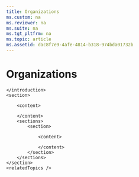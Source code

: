 ```yaml
---
title: Organizations
ms.custom: na
ms.reviewer: na
ms.suite: na
ms.tgt_pltfrm: na
ms.topic: article
ms.assetid: dac8f7e9-4afe-4814-b318-974bda01732b
---
```

# Organizations
<?xml version='1.0' encoding='UTF-8'?>
<developerConceptualDocument
    xmlns='http://ddue.schemas.microsoft.com/authoring/2003/5'
    xmlns:xsi='http://www.w3.org/2001/XMLSchema-instance'
    xsi:schemaLocation='http://ddue.schemas.microsoft.com/authoring/2003/5 http://dduestorage.blob.core.windows.net/ddueschema/developer.xsd'>
    <introduction>
        
    </introduction>
    <section>
       
        <content>
           
        </content>
        <sections>
            <section>
               
                <content>
                   
                </content>
            </section>
        </sections>
    </section>
    <relatedTopics />
</developerConceptualDocument>
